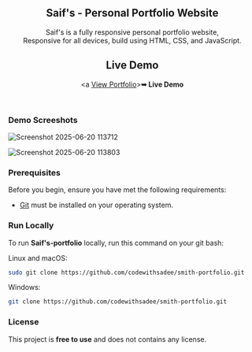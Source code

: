 <div align="center">




  <br />
  <br />
  <h2 align="center">Saif's - Personal Portfolio Website</h2>

  Saif's is a fully responsive personal portfolio website, <br />Responsive for all devices, build using HTML, CSS, and JavaScript.

## Live Demo

<a [View Portfolio](https://saif-anas-portfolio.netlify.app)><strong>➥ Live Demo</strong></a>

  </div>

  <br />

  ### Demo Screeshots

  ![Screenshot 2025-06-20 113712](https://github.com/user-attachments/assets/cd73c397-80f7-4b83-88b7-a964be567177)

  ![Screenshot 2025-06-20 113803](https://github.com/user-attachments/assets/c4159dbf-19e2-4b1b-85a8-97449c9d4eb6)

### Prerequisites

Before you begin, ensure you have met the following requirements:

* [Git](https://git-scm.com/downloads "Download Git") must be installed on your operating system.

### Run Locally

To run **Saif's-portfolio** locally, run this command on your git bash:

Linux and macOS:

```bash
sudo git clone https://github.com/codewithsadee/smith-portfolio.git
```

Windows:

```bash
git clone https://github.com/codewithsadee/smith-portfolio.git
```

### License

This project is **free to use** and does not contains any license.
